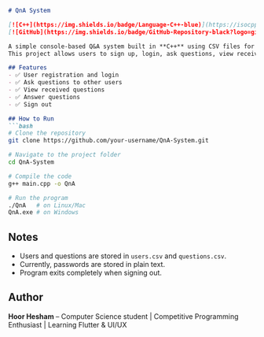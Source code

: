 ````markdown
# QnA System

[![C++](https://img.shields.io/badge/Language-C++-blue)](https://isocpp.org/)
[![GitHub](https://img.shields.io/badge/GitHub-Repository-black?logo=github)](https://github.com/your-username/QnA-System)

A simple console-based Q&A system built in **C++** using CSV files for storage.  
This project allows users to sign up, login, ask questions, view received questions, and answer them.

## Features
- ✅ User registration and login
- ✅ Ask questions to other users
- ✅ View received questions
- ✅ Answer questions
- ✅ Sign out

## How to Run
```bash
# Clone the repository
git clone https://github.com/your-username/QnA-System.git

# Navigate to the project folder
cd QnA-System

# Compile the code
g++ main.cpp -o QnA

# Run the program
./QnA   # on Linux/Mac
QnA.exe # on Windows
````

## Notes

* Users and questions are stored in `users.csv` and `questions.csv`.
* Currently, passwords are stored in plain text.
* Program exits completely when signing out.

## Author

**Hoor Hesham** – Computer Science student | Competitive Programming Enthusiast | Learning Flutter & UI/UX
```
